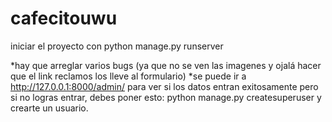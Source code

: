 # cafecitouwu

iniciar el proyecto con python manage.py runserver

*hay que arreglar varios bugs (ya que no se ven las imagenes y ojalá hacer que el link reclamos los lleve al formulario)
*se puede ir a http://127.0.0.1:8000/admin/ para ver si los datos entran exitosamente pero si no logras entrar, debes poner esto: python manage.py createsuperuser
 y crearte un usuario.
 
